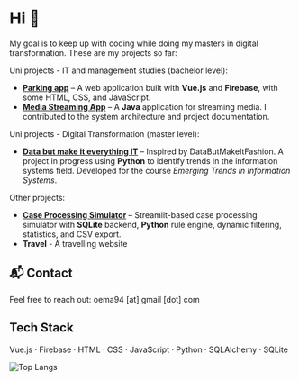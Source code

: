 
# Hi 👋

My goal is to keep up with coding while doing my masters in digital transformation. These are my projects so far:

Uni projects - IT and management studies (bachelor level):
-  **[Parking app](https://github.com/Marisolos/APP200v-Team-08)** – A web application built with **Vue.js** and **Firebase**, with some HTML, CSS, and JavaScript.
-  **[Media Streaming App](https://github.com/agyCoding/Objetorientert-Analyse-Design)** – A **Java** application for streaming media. I contributed to the system architecture and project documentation.

Uni projects - Digital Transformation (master level):
-  **[Data but make it everything IT](https://github.com/Marisolos/DataButMakeitEverythingIT)** – Inspired by DataButMakeItFashion. A project in progress using **Python** to identify trends in the information systems field. Developed for the course _Emerging Trends in Information Systems_.

Other projects:
-  **[Case Processing Simulator](https://github.com/Marisolos/saksbehandlingssimulator)** – Streamlit-based case processing simulator with **SQLite** backend, **Python** rule engine, dynamic filtering, statistics, and CSV export.
-  **Travel** - A travelling website

## 📬 Contact
Feel free to reach out: oema94 [at] gmail [dot] com


## Tech Stack

Vue.js · Firebase · HTML · CSS · JavaScript · Python · SQLAlchemy · SQLite

![Top Langs](https://github-readme-stats.vercel.app/api/top-langs/?username=Marisolos&layout=compact&theme=dark)

